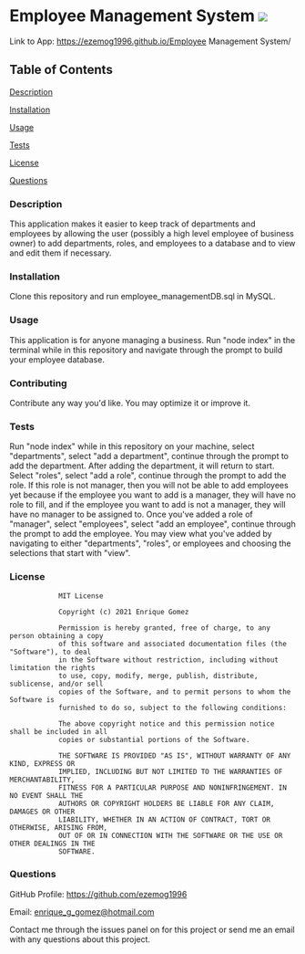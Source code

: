 # Employee Management System ![](https://img.shields.io/badge/license-MIT-green)

Link to App: https://ezemog1996.github.io/Employee Management System/

## Table of Contents

[Description](https://github.com/ezemog1996/Employee-Management-System#description)

[Installation](https://github.com/ezemog1996/Employee-Management-System#installation)

[Usage](https://github.com/ezemog1996/Employee-Management-System#usage)

[Tests](https://github.com/ezemog1996/Employee-Management-System#tests)

[License](https://github.com/ezemog1996/Employee-Management-System#license)

[Questions](https://github.com/ezemog1996/Employee-Management-System#questions)

### Description

This application makes it easier to keep track of departments and employees by allowing the user (possibly a high level employee of business owner) to add departments, roles, and employees to a database and to view and edit them if necessary.

### Installation

Clone this repository and run employee_managementDB.sql in MySQL.

### Usage

This application is for anyone managing a business. Run "node index" in the terminal while in this repository and navigate through the prompt to build your employee database.

### Contributing

Contribute any way you'd like. You may optimize it or improve it.

### Tests

Run "node index" while in this repository on your machine, select "departments", select "add a department", continue through the prompt to add the department. After adding the department, it will return to start. Select "roles", select "add a role", continue through the prompt to add the role. If this role is not manager, then you will not be able to add employees yet because if the employee you want to add is a manager, they will have no role to fill, and if the employee you want to add is not a manager, they will have no manager to be assigned to. Once you've added a role of "manager", select "employees", select "add an employee", continue through the prompt to add the employee. You may view what you've added by navigating to either "departments", "roles", or employees and choosing the selections that start with "view".

### License


                MIT License

                Copyright (c) 2021 Enrique Gomez
                
                Permission is hereby granted, free of charge, to any person obtaining a copy
                of this software and associated documentation files (the "Software"), to deal
                in the Software without restriction, including without limitation the rights
                to use, copy, modify, merge, publish, distribute, sublicense, and/or sell
                copies of the Software, and to permit persons to whom the Software is
                furnished to do so, subject to the following conditions:
                
                The above copyright notice and this permission notice shall be included in all
                copies or substantial portions of the Software.
                
                THE SOFTWARE IS PROVIDED "AS IS", WITHOUT WARRANTY OF ANY KIND, EXPRESS OR
                IMPLIED, INCLUDING BUT NOT LIMITED TO THE WARRANTIES OF MERCHANTABILITY,
                FITNESS FOR A PARTICULAR PURPOSE AND NONINFRINGEMENT. IN NO EVENT SHALL THE
                AUTHORS OR COPYRIGHT HOLDERS BE LIABLE FOR ANY CLAIM, DAMAGES OR OTHER
                LIABILITY, WHETHER IN AN ACTION OF CONTRACT, TORT OR OTHERWISE, ARISING FROM,
                OUT OF OR IN CONNECTION WITH THE SOFTWARE OR THE USE OR OTHER DEALINGS IN THE
                SOFTWARE.

### Questions

GitHub Profile: https://github.com/ezemog1996

Email: enrique_g_gomez@hotmail.com 

Contact me through the issues panel on for this project or send me an email with any questions about this project.

